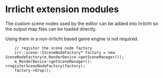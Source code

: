 # Irrlicht extension modules

The custom scene nodes used by the editor can be added into
Irrlicht so the output map files can be loaded directly.

Using them in a non-Irrlicht based game engine is not required.

```
    // register the scene node factory
    irr::scene::ISceneNodeFactory* factory = new SceneNodeFactory(m_RenderDevice->getSceneManager());
    m_RenderDevice->getSceneManager()->registerSceneNodeFactory(factory);
    factory->drop();
```
